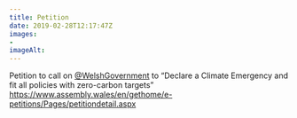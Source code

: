 ```yaml
---
title: Petition
date: 2019-02-28T12:17:47Z
images: 
- 
imageAlt: 
---
```


Petition to call on [@WelshGovernment](https://mobile.twitter.com/WelshGovernment) to “Declare a Climate Emergency and fit all policies with zero-carbon targets” <https://www.assembly.wales/en/gethome/e-petitions/Pages/petitiondetail.aspx>
